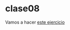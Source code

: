 # clase08

Vamos a hacer [este ejercicio](https://docs.google.com/document/d/1VTRCo5HE5XwvVM52saO2jec8uxJXYRQZ901UG6ifkiI/edit)